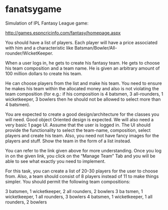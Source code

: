 fanatsygame
===========
Simulation of IPL Fantasy League game:

http://games.espncricinfo.com/fantasy/homepage.aspx 

You should have a list of players. Each player will have a price associated with him and a characteristic like Batsman/Bowler/All-rounder/WicketKeeper. 

When a user logs in, he gets to create his fantasy team. He gets to choose his team composition and a team name. He is given an arbitrary amount of 100 million dollars to create his team.

He can choose players from the list and make his team. You need to ensure he makes his team within the allocated money and also is not violating the team composition (for e.g.: if his composition is 4 batsmen, 3 all-rounders, 1 wicketkeeper, 3 bowlers then he should not be allowed to select more than 4 batsmen).

You are expected to create a good design/architecture for the classes you will need. Good object Oriented design is expected. We will also need a very basic 1 page UI. Assume that the user is logged in. The UI should provide the functionality to select the team-name, composition, select players and create his team. Also, you need not have fancy images for the players and stuff. Show the team in the form of a list instead.

You can refer to the link given above for more understanding. Once you log in on the given link, you click on the “Manage Team” Tab and you will be able to see what exactly you need to implement.

For this task, you can create a list of 20-30 players for the user to choose from. Also, a team should consist of 8 players instead of 11 to make things simpler. You should permit the following team compositions:

3 batsmen, 1 wicketkeeper, 2 all rounders, 2 bowlers
3 ba tsmen, 1 wicketkeeper, 1 all rounders, 3 bowlers
4 batsmen, 1 wicketkeeper, 1 all rounders, 2 bowlers
